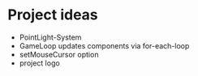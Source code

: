 # Project ideas
- PointLight-System
- GameLoop updates components via for-each-loop
- setMouseCursor option
- project logo